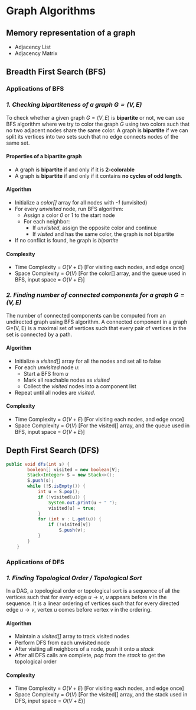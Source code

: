 # Graph Algorithms #

## Memory representation of a graph ##
- Adjacency List
- Adjacency Matrix









## Breadth First Search (BFS) ##

### Applications of BFS ###
### *1. Checking bipartiteness of a graph $G=(V, E)$* ###
To check whether a given graph $G=(V, E)$ is **bipartite** or not, we can use BFS algorithm where we try to color the graph $G$ using two colors such that no two adjacent nodes share the same color. A graph is **bipartite** if we can split its vertices into two sets such that no edge connects nodes of the same set. 

#### Properties of a bipartite graph ####
- A graph is **bipartite** if and only if it is **2-colorable**
- A graph is **bipartite** if and only if it contains **no cycles of odd length**.

#### Algorithm ####
- Initialize a *color[]* array for all nodes with *-1* (unvisited)
- For every *unvisited* node, run BFS algorithm:
  - Assign a color *0* or *1* to the start node
  - For each neighbor:
    - If *unvisited*, assign the opposite color and continue
    - If *visited* and has the same color, the graph is not bipartite
- If no conflict is found, he graph is *bipartite*

#### Complexity ####
- Time Complexity = $O(V+E)$ [For visiting each nodes, and edge once]
- Space Complexity = $O(V)$ [For the color[] array, and the queue used in BFS, input space = $O(V+E)$]


### *2. Finding number of connected components for a graph $G=(V, E)$* ###
The number of connected components can be computed from an undirected graph using BFS algorithm. A connected component in a graph G=(V, E) is a maximal set of vertices such that every pair of vertices in the set is connected by a path.

#### Algorithm ####
- Initialize a *visited[]* array for all the nodes and set all to false
- For each *unvisited* node $u$:
  - Start a BFS from $u$
  - Mark all reachable nodes as *visited*
  - Collect the *visited* nodes into a component list
- Repeat until all nodes are *visited*.

#### Complexity ####
- Time Complexity = $O(V+E)$ [For visiting each nodes, and edge once]
- Space Complexity = $O(V)$ [For the visited[] array, and the queue used in BFS, input space = $O(V+E)$]



## Depth First Search (DFS) ##
```java
public void dfs(int s) {
        boolean[] visited = new boolean[V];
        Stack<Integer> S = new Stack<>();
        S.push(s);
        while (!S.isEmpty()) {
            int u = S.pop();
            if (!visited[u]) {
                System.out.print(u + " ");
                visited[u] = true;
            }
            for (int v : L.get(u)) {
                if (!visited[v])
                    S.push(v);
            }
        }
    }
```

### Applications of DFS ###
### *1. Finding Topological Order / Topological Sort* ###
In a DAG, a topological order or topological sort is a sequence of all the vertices such that for every edge $u \rightarrow v$, $u$ appears before $v$ in the sequence. It is a linear ordering of vertices such that for every directed edge $u \rightarrow v$, vertex $u$ comes before vertex $v$ in the ordering.

#### Algorithm ####
- Maintain a *visited[]* array to track visited nodes
- Perform DFS from each unvisited node
- After visiting all neighbors of a node, push it onto a *stack*
- After all DFS calls are complete, *pop* from the *stack* to get the topological order

#### Complexity ####
- Time Complexity = $O(V+E)$ [For visiting each nodes, and edge once]
- Space Complexity = $O(V)$ [For the visited[] array, and the stack used in DFS, input space = $O(V+E)$]
